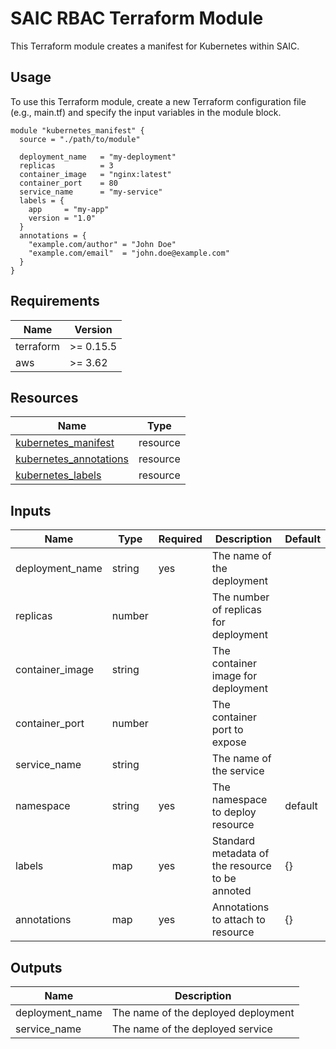 # SAIC RBAC Terraform Module

This Terraform module creates a manifest for Kubernetes within SAIC.

## Usage

To use this Terraform module, create a new Terraform configuration file (e.g., main.tf) and specify the input variables in the module block.

```hcl
module "kubernetes_manifest" {
  source = "./path/to/module"
  
  deployment_name   = "my-deployment"
  replicas          = 3
  container_image   = "nginx:latest"
  container_port    = 80
  service_name      = "my-service"
  labels = {
    app     = "my-app"
    version = "1.0"
  }
  annotations = {
    "example.com/author" = "John Doe"
    "example.com/email"  = "john.doe@example.com"
  }
}
```

## Requirements

| Name      | Version   |
|-----------|-----------|
| terraform | >= 0.15.5 |
| aws       | >= 3.62   |

## Resources

| Name                                                                                                                     | Type     |
|--------------------------------------------------------------------------------------------------------------------------|----------|
| [kubernetes_manifest](https://registry.terraform.io/providers/hashicorp/kubernetes/latest/docs/resources/manifest)       | resource |
| [kubernetes_annotations](https://registry.terraform.io/providers/hashicorp/kubernetes/latest/docs/resources/annotations) | resource |
| [kubernetes_labels](https://registry.terraform.io/providers/hashicorp/kubernetes/latest/docs/resources/labels)           | resource |

## Inputs

| Name                  | Type         | Required  | Description                                       | Default    |
|-----------------------|--------------|-----------|---------------------------------------------------|------------|
| deployment_name       | string       |    yes    | The name of the deployment                        |            |
| replicas              | number       |           | The number of replicas for deployment             |            |
| container_image       | string       |           | The container image for deployment                |            |
| container_port        | number       |           | The container port to expose                      |            |
| service_name          | string       |           | The name of the service                           |            |
| namespace             | string       |    yes    | The namespace to deploy resource                  |  default   |
| labels                | map          |    yes    | Standard metadata of the resource to be annoted   |     {}     |
| annotations           | map          |    yes    | Annotations to attach to resource                 |     {}     |

## Outputs

| Name               | Description                         |
|--------------------|-------------------------------------|
| deployment_name    | The name of the deployed deployment |
| service_name       | The name of the deployed service    |

